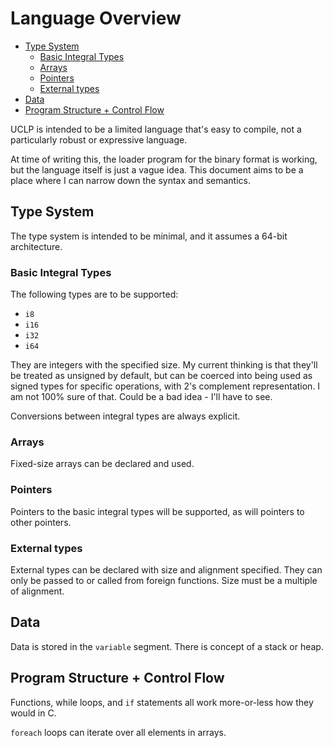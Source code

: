 # Language Overview

<!-- vim-markdown-toc GFM -->

* [Type System](#type-system)
    * [Basic Integral Types](#basic-integral-types)
    * [Arrays](#arrays)
    * [Pointers](#pointers)
    * [External types](#external-types)
* [Data](#data)
* [Program Structure + Control Flow](#program-structure--control-flow)

<!-- vim-markdown-toc -->

UCLP is intended to be a limited language that's easy to compile, not a particularly robust or expressive language.

At time of writing this, the loader program for the binary format is working, but the language itself is just a vague idea. This document aims to be a place where I can narrow down the syntax and semantics.

## Type System

The type system is intended to be minimal, and it assumes a 64-bit architecture.

### Basic Integral Types

The following types are to be supported:

* `i8`
* `i16`
* `i32`
* `i64`

They are integers with the specified size. My current thinking is that they'll be treated as unsigned by default, but can be coerced into being used as signed types for specific operations, with 2's complement representation. I am not 100% sure of that. Could be a bad idea - I'll have to see.

Conversions between integral types are always explicit.

### Arrays

Fixed-size arrays can be declared and used.

### Pointers

Pointers to the basic integral types will be supported, as will pointers to other pointers.

### External types

External types can be declared with size and alignment specified. They can only be passed to or called from foreign functions. Size must be a multiple of alignment.

## Data

Data is stored in the `variable` segment. There is concept of a stack or heap.

## Program Structure + Control Flow

Functions, while loops, and `if` statements all work more-or-less how they would in C.

`foreach` loops can iterate over all elements in arrays.
